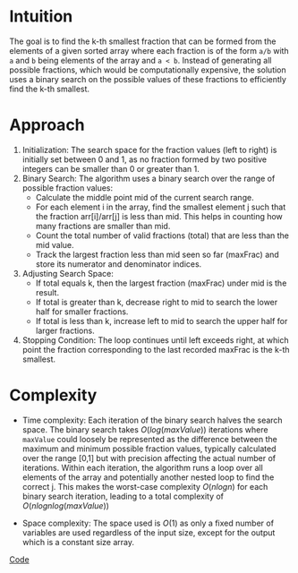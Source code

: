 # Intuition
The goal is to find the k-th smallest fraction that can be formed from the elements of a given sorted array where each fraction is of the form `a/b` with `a` and `b` being elements of the array and `a < b`. Instead of generating all possible fractions, which would be computationally expensive, the solution uses a binary search on the possible values of these fractions to efficiently find the k-th smallest.

# Approach
1. Initialization: The search space for the fraction values (left to right) is initially set between 0 and 1, as no fraction formed by two positive integers can be smaller than 0 or greater than 1.
2. Binary Search: The algorithm uses a binary search over the range of possible fraction values:
   - Calculate the middle point mid of the current search range.
   - For each element i in the array, find the smallest element j such that the fraction arr[i]/arr[j] is less than mid. This helps in counting how many fractions are smaller than mid.
   - Count the total number of valid fractions (total) that are less than the mid value.
   - Track the largest fraction less than mid seen so far (maxFrac) and store its numerator and denominator indices.
3. Adjusting Search Space:
   - If total equals k, then the largest fraction (maxFrac) under mid is the result.
   - If total is greater than k, decrease right to mid to search the lower half for smaller fractions.
   - If total is less than k, increase left to mid to search the upper half for larger fractions.
4. Stopping Condition: The loop continues until left exceeds right, at which point the fraction corresponding to the last recorded maxFrac is the k-th smallest.

# Complexity
- Time complexity:
Each iteration of the binary search halves the search space. The binary search takes $O(log(maxValue))$ iterations where `maxValue` could loosely be represented as the difference between the maximum and minimum possible fraction values, typically calculated over the range [0,1] but with precision affecting the actual number of iterations. Within each iteration, the algorithm runs a loop over all elements of the array and potentially another nested loop to find the correct j. This makes the worst-case complexity $O(nlogn)$ for each binary search iteration, leading to a total complexity of $O(nlognlog(maxValue))$

- Space complexity:
The space used is $O(1)$ as only a fixed number of variables are used regardless of the input size, except for the output which is a constant size array.

[Code](./786-K-th-Smallest-Prime-Fraction.ts)